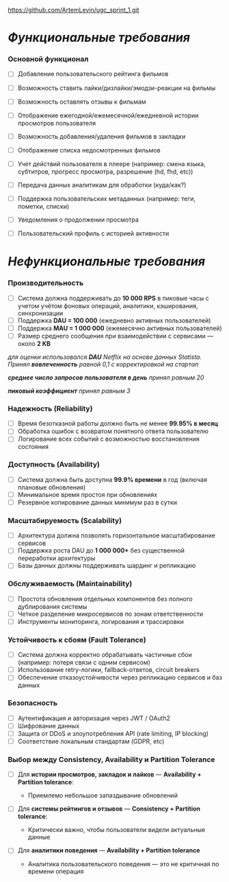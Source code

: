 https://github.com/ArtemLevin/ugc_sprint_1.git


# _Функциональные требования_ #
### Основной функционал
- [ ] Добавление пользовательского рейтинга фильмов
- [ ] Возможность ставить лайки/дизлайки/эмодзи-реакции на фильмы
- [ ] Возможность оставлять отзывы к фильмам
- [ ] Отображение ежегодной/ежемесячной/ежедневной истории просмотров пользователя
- [ ] Возможность добавления/удаления фильмов в закладки
- [ ] Отображение списка недосмотренных фильмов
- [ ] Учет действий пользователя в плеере (например: смена языка, субтитров, прогресс просмотра, разрешение (hd, fhd, etc))
- [ ] Передача данных аналитикам для обработки (куда/как?)
- [ ] Поддержка пользовательских метаданных (например: теги, пометки, списки)
- [ ] Уведомления о продолжении просмотра
- [ ] Пользовательский профиль с историей активности


# _Нефункциональные требования_ #

### Производительность 
- [ ] Система должна поддерживать до **10 000 RPS** в пиковые часы с учетом учётом фоновых операций, аналитики, кэширования, синхронизации
- [ ] Поддержка **DAU = 100 000** (ежедневно активных пользователей)
- [ ] Поддержка **MAU = 1 000 000** (ежемесячно активных пользователей)
- [ ] Размер среднего сообщения при взаимодействии с сервисами — около **2 KB**

_для оценки использовался **DAU** Netflix на основе данных Statista. Принял **вовлеченность** равной 0,1 c корректировкой на стартап_

_**среднее число запросов пользователя в день** принял равным 20_

_**пиковый коэффициент** принял равным 3_

### Надежность (Reliability)
- [ ] Время безотказной работы должно быть не менее **99.95% в месяц**
- [ ] Обработка ошибок с возвратом понятного ответа пользователю
- [ ] Логирование всех событий с возможностью восстановления состояния

### Доступность (Availability)
- [ ] Система должна быть доступна **99.9% времени** в год (включая плановые обновления)
- [ ] Минимальное время простоя при обновлениях
- [ ] Резервное копирование данных минимум раз в сутки

### Масштабируемость (Scalability)
- [ ] Архитектура должна позволять горизонтальное масштабирование сервисов
- [ ] Поддержка роста DAU до **1 000 000+** без существенной переработки архитектуры
- [ ] Базы данных должны поддерживать шардинг и репликацию

### Обслуживаемость (Maintainability)
- [ ] Простота обновления отдельных компонентов без полного дублирования системы
- [ ] Четкое разделение микросервисов по зонам ответственности
- [ ] Инструменты мониторинга, логирования и трассировки

### Устойчивость к сбоям (Fault Tolerance)
- [ ] Система должна корректно обрабатывать частичные сбои (например: потеря связи с одним сервисом)
- [ ] Использование retry-логики, fallback-ответов, circuit breakers
- [ ] Обеспечение отказоустойчивости через репликацию сервисов и баз данных

### Безопасность
- [ ] Аутентификация и авторизация через JWT / OAuth2
- [ ] Шифрование данных
- [ ] Защита от DDoS и злоупотребления API (rate limiting, IP blocking)
- [ ] Соответствие локальным стандартам (GDPR, etc)

### Выбор между Consistency, Availability и Partition Tolerance
- [ ] Для **истории просмотров, закладок и лайков** — **Availability + Partition tolerance**:
    - Приемлемо небольшое запаздывание обновлений

- [ ] Для **системы рейтингов и отзывов** — **Consistency + Partition tolerance**:
    - Критически важно, чтобы пользователи видели актуальные данные

- [ ] Для **аналитики поведения** — **Availability + Partition tolerance**
    - Аналитика пользовательского поведения — это не критичная по времени операция

